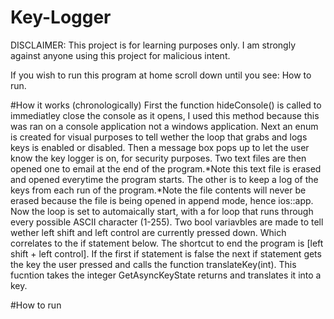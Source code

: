 # Key-Logger
DISCLAIMER: This project is for learning purposes only. I am strongly against anyone using this project for malicious intent.

If you wish to run this program at home scroll down until you see: How to run.

#How it works (chronologically)
  First the function hideConsole() is called to immediatley close the console as it opens, I used this method because this was ran on a console application not a windows application. Next an enum is created for visual purposes to tell wether the loop that grabs and logs keys is enabled or disabled. Then a message box pops up to let the user know the key logger is on, for security purposes. Two text files are then opened one to email at the end of the program.*Note this text file is erased and opened everytime the program starts. The other is to keep a log of the keys from each run of the program.*Note the file contents will never be erased because the file is being opened in append mode, hence ios::app.
  Now the loop is set to automaically start, with a for loop that runs through every possible ASCII character (1-255). Two bool variavbles are made to tell wether left shift and left control are currently pressed down. Which correlates to the if statement below. The shortcut to end the program is [left shift + left control]. If the first if statement is false the next if statement gets the key the user pressed and calls the function translateKey(int). This fucntion takes the integer GetAsyncKeyState returns and translates it into a key.
  


#How to run

